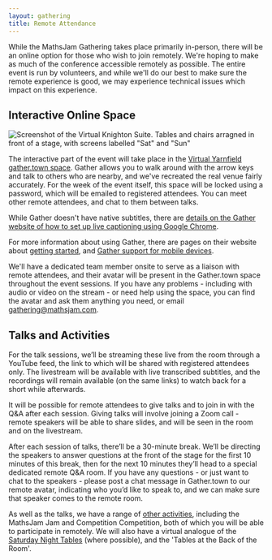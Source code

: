 ```yaml
---
layout: gathering
title: Remote Attendance
---
```


While the MathsJam Gathering takes place primarily in-person, there will be an online option for those who wish to join remotely. We're hoping to make as much of the conference accessible remotely as possible. The entire event is run by volunteers, and while we'll do our best to make sure the remote experience is good, we may experience technical issues which impact on this experience.

## Interactive Online Space

![Screenshot of the Virtual Knighton Suite. Tables and chairs arragned in front of a stage, with screens labelled "Sat" and "Sun"](../../images/virtual-knighton.png)

The interactive part of the event will take place in the [Virtual Yarnfield gather.town space](https://app.gather.town/app/MTCdhLpepRbaogJV/virtual-yarnfield). Gather allows you to walk around with the arrow keys and talk to others who are nearby, and we've recreated the real venue fairly accurately. For the week of the event itself, this space will be locked using a password, which will be emailed to registered attendees. You can meet other remote attendees, and chat to them between talks.

While Gather doesn't have native subtitles, there are [details on the Gather website of how to set up live captioning using Google Chrome](https://support.gather.town/hc/en-us/articles/16864885488148-Accessibility-Best-Practices-for-Inclusive-Space-Design#h_01HFW4JZD04JGWS05D8PN9XXVZ).

For more information about using Gather, there are pages on their website about [getting started](https://support.gather.town/hc/en-us/categories/14871434949908-Getting-Started), and [Gather support for mobile devices](https://support.gather.town/hc/en-us/articles/17580563233684-Gather-Mobile-App).

We'll have a dedicated team member onsite to serve as a liaison with remote attendees, and their avatar will be present in the Gather.town space throughout the event sessions. If you have any problems - including with audio or video on the stream - or need help using the space, you can find the avatar and ask them anything you need, or email gathering@mathsjam.com.

## Talks and Activities

For the talk sessions, we’ll be streaming these live from the room through a YouTube feed, the link to which will be shared with registered attendees only. The livestream will be available with live transcribed subtitles, and the recordings will remain available (on the same links) to watch back for a short while afterwards.

It will be possible for remote attendees to give talks and to join in with the Q&A after each session. Giving talks will involve joining a Zoom call - remote speakers will be able to share slides, and will be seen in the room and on the livestream.

After each session of talks, there’ll be a 30-minute break. We’ll be directing the speakers to answer questions at the front of the stage for the first 10 minutes of this break, then for the next 10 minutes they’ll head to a special dedicated remote Q&A room. If you have any questions - or just want to chat to the speakers - please post a chat message in Gather.town to our remote avatar, indicating who you’d like to speak to, and we can make sure that speaker comes to the remote room.

As well as the talks, we have a range of [other activities]({{site.url}}/gathering/uk/whats-on/activities), including the MathsJam Jam and Competition Competition, both of which you will be able to participate in remotely. We will also have a virtual analogue of the [Saturday Night Tables]({{site.url}}/gathering/uk/whats-on/#tables) (where possible), and the 'Tables at the Back of the Room'.
